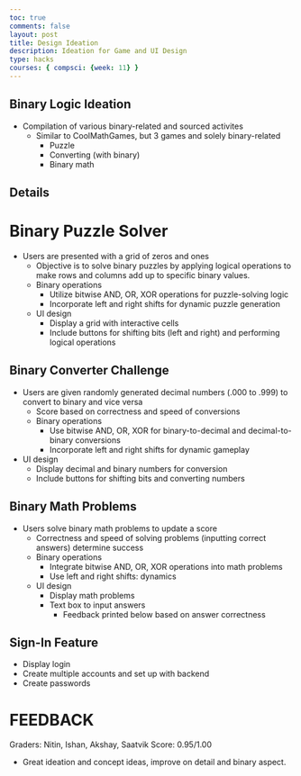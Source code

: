 ```yaml
---
toc: true
comments: false
layout: post
title: Design Ideation
description: Ideation for Game and UI Design
type: hacks
courses: { compsci: {week: 11} }
---
```


## Binary Logic Ideation

- Compilation of various binary-related and sourced activites
    - Similar to CoolMathGames, but 3 games and solely binary-related
        - Puzzle
        - Converting (with binary)
        - Binary math

## Details
# Binary Puzzle Solver

- Users are presented with a grid of zeros and ones
    - Objective is to solve binary puzzles by applying logical operations to make rows and columns add up to specific binary values.
    - Binary operations
        - Utilize bitwise AND, OR, XOR operations for puzzle-solving logic
        - Incorporate left and right shifts for dynamic puzzle generation
    - UI design
        - Display a grid with interactive cells
        - Include buttons for shifting bits (left and right) and performing logical operations

## Binary Converter Challenge

- Users are given randomly generated decimal numbers (.000 to .999) to convert to binary and vice versa
    - Score based on correctness and speed of conversions
    - Binary operations
        - Use bitwise AND, OR, XOR for binary-to-decimal and decimal-to-binary conversions
        - Incorporate left and right shifts for dynamic gameplay
- UI design
    - Display decimal and binary numbers for conversion
    - Include buttons for shifting bits and converting numbers

## Binary Math Problems

- Users solve binary math problems to update a score
    - Correctness and speed of solving problems (inputting correct answers) determine success
    - Binary operations
        - Integrate bitwise AND, OR, XOR operations into math problems
        - Use left and right shifts: dynamics
    - UI design
        - Display math problems
        - Text box to input answers
            - Feedback printed below based on answer correctness

## Sign-In Feature
- Display login
- Create multiple accounts and set up with backend
- Create passwords

# FEEDBACK

Graders: Nitin, Ishan, Akshay, Saatvik
Score: 0.95/1.00
- Great ideation and concept ideas, improve on detail and binary aspect. 

